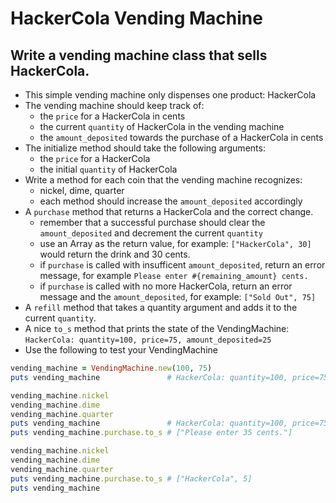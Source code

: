 # HackerCola Vending Machine

## Write a vending machine class that sells HackerCola.

* This simple vending machine only dispenses one product: HackerCola
* The vending machine should keep track of:
    - the `price` for a HackerCola in cents
    - the current `quantity` of HackerCola in the vending machine
    - the `amount_deposited` towards the purchase of a HackerCola in cents
* The initialize method should take the following arguments:
    - the `price` for a HackerCola
    - the initial `quantity` of HackerCola
* Write a method for each coin that the vending machine recognizes:
   - nickel, dime, quarter
   - each method should increase the `amount_deposited` accordingly
* A `purchase` method that returns a HackerCola and the correct change.
   - remember that a successful purchase should clear the `amount_deposited`
     and decrement the current `quantity`
   - use an Array as the return value, for example:
     `["HackerCola", 30]` would return the drink and 30 cents.
   - if `purchase` is called with insufficent `amount_deposited`, return an
     error message, for example `Please enter #{remaining_amount} cents.`
   - if `purchase` is called with no more HackerCola, return an error message
     and the `amount_deposited`, for example:
     `["Sold Out", 75]`
* A `refill` method that takes a quantity argument and adds it to the
  current `quantity`.
* A nice `to_s` method that prints the state of the VendingMachine:
  `HackerCola: quantity=100, price=75, amount_deposited=25`
* Use the following to test your VendingMachine

```ruby
vending_machine = VendingMachine.new(100, 75)
puts vending_machine               # HackerCola: quantity=100, price=75, amount_deposited=0

vending_machine.nickel
vending_machine.dime
vending_machine.quarter
puts vending_machine               # HackerCola: quantity=100, price=75, amount_deposited=40
puts vending_machine.purchase.to_s # ["Please enter 35 cents."]

vending_machine.nickel
vending_machine.dime
vending_machine.quarter
puts vending_machine.purchase.to_s # ["HackerCola", 5]
puts vending_machine
```
